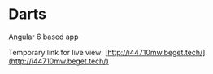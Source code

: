 # Darts
Angular 6 based app

Temporary link for live view: [http://i44710mw.beget.tech/](http://i44710mw.beget.tech/)
